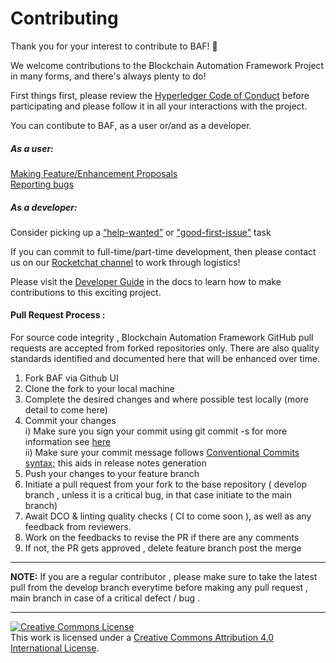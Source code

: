 # Contributing

Thank you for your interest to contribute to BAF! 🎉

We welcome contributions to the Blockchain Automation Framework Project in many forms, and
there's always plenty to do!

First things first, please review the [Hyperledger Code of Conduct](https://wiki.hyperledger.org/display/HYP/Hyperledger+Code+of+Conduct) before participating and please follow it in all your interactions with the project.

You can contibute to BAF, as a user or/and as a developer.

##### As a user:

[Making Feature/Enhancement Proposals](https://github.com/hyperledger-labs/blockchain-automation-framework/issues/new?assignees=&labels=enhancement&template=feature_request.md&title=)   
[Reporting bugs](https://github.com/hyperledger-labs/blockchain-automation-framework/issues/new?assignees=&labels=bug&template=bug_report.md&title=)

##### As a developer:

Consider picking up a [“help-wanted”](https://github.com/hyperledger-labs/blockchain-automation-framework/issues?q=is%3Aopen+is%3Aissue+label%3A%22help+wanted%22) or ["good-first-issue"](https://github.com/hyperledger-labs/blockchain-automation-framework/issues?q=is%3Aopen+is%3Aissue+label%3A%22good+first+issue%22) task  

If you can commit to full-time/part-time development, then please contact us on our [Rocketchat channel](https://chat.hyperledger.org/channel/blockchain-automation-framework ) to work through logistics!

Please visit the
[Developer Guide](developerguide.md) in the docs to learn how to make contributions to this exciting project.

 #### Pull Request Process :

For source code integrity , Blockchain Automation Framework GitHub pull requests are accepted from forked repositories only. There are also quality standards identified and documented here that will be enhanced over time.

1. Fork BAF via Github UI
2. Clone the fork to your local machine
3. Complete the desired changes and where possible test locally (more detail to come here)
4. Commit your changes         
     i) Make sure you sign your commit using git commit -s for more information see [here](https://gist.github.com/tkuhrt/10211ae0a26a91a8c030d00344f7d11b)             
     ii)  Make sure your commit message follows [Conventional Commits syntax](https://www.conventionalcommits.org/en/v1.0.0-beta.4/#specification); this aids in release notes generation
5. Push your changes to your feature branch
6. Initiate a pull request from your fork to the base repository ( develop branch , unless it is a critical bug, in that case initiate to the main branch)
7. Await DCO & linting quality checks ( CI to come soon ), as well as any feedback from reviewers.
8. Work on the feedbacks to revise the PR if there are any comments
9. If not, the PR gets approved , delete feature branch post the merge

---
**NOTE:** If you are a regular contributor , please make sure to take the latest pull from the develop branch everytime before making any pull request , main branch in case of a critical defect / bug .

---

<a rel="license" href="http://creativecommons.org/licenses/by/4.0/"><img alt="Creative Commons License" style="border-width:0" src="https://i.creativecommons.org/l/by/4.0/88x31.png" /></a><br />This work is licensed under a <a rel="license" href="http://creativecommons.org/licenses/by/4.0/">Creative Commons Attribution 4.0 International License</a>.

